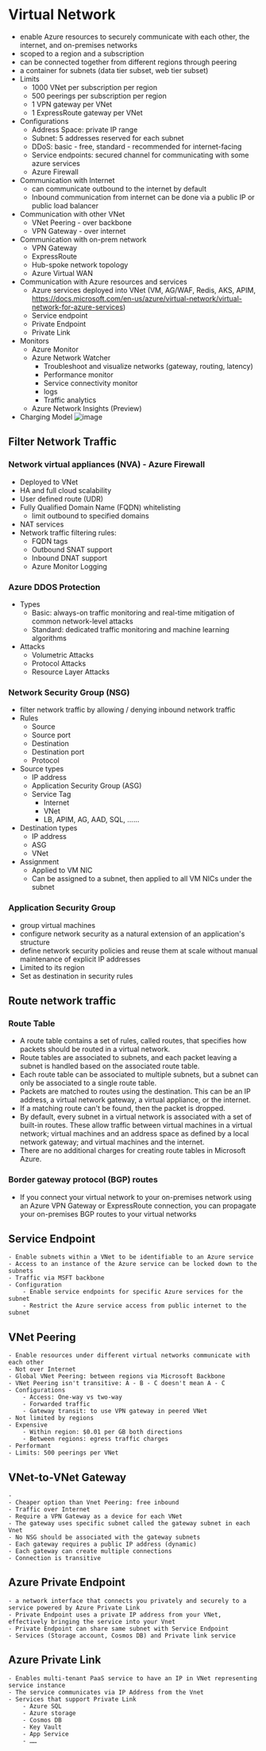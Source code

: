 # Virtual Network
- enable Azure resources to securely communicate with each other, the internet, and on-premises networks
- scoped to a region and a subscription
- can be connected together from different regions through peering
- a container for subnets (data tier subset, web tier subset)
- Limits
  - 1000 VNet per subscription per region
  - 500 peerings per subscription per region
  - 1 VPN gateway per VNet
  - 1 ExpressRoute gateway per VNet
- Configurations
  - Address Space: private IP range
  - Subnet: 5 addresses reserved for each subnet
  - DDoS: basic - free, standard - recommended for internet-facing
  - Service endpoints: secured channel for communicating with some azure services
  - Azure Firewall
- Communication with Internet
  - can communicate outbound to the internet by default
  - Inbound communication from internet can be done via a public IP or public load balancer
- Communication with other VNet
  - VNet Peering - over backbone
  - VPN Gateway - over internet
- Communication with on-prem network
  - VPN Gateway
  - ExpressRoute
  - Hub-spoke network topology
  - Azure Virtual WAN
- Communication with Azure resources and services
  - Azure services deployed into VNet (VM, AG/WAF, Redis, AKS, APIM, https://docs.microsoft.com/en-us/azure/virtual-network/virtual-network-for-azure-services)
  - Service endpoint
  - Private Endpoint
  - Private Link
- Monitors
  - Azure Monitor
  - Azure Network Watcher
    - Troubleshoot and visualize networks (gateway, routing, latency)
    - Performance monitor
    - Service connectivity monitor
    - logs
    - Traffic analytics
  - Azure Network Insights (Preview)
- Charging Model
  ![image](https://user-images.githubusercontent.com/28542935/89816919-5845ff80-db15-11ea-910b-4ccef64b06cc.png)
	
	
## Filter Network Traffic
### Network virtual appliances (NVA) - Azure Firewall
  - Deployed to VNet
  - HA and full cloud scalability
  - User defined route (UDR)
  - Fully Qualified Domain Name (FQDN) whitelisting
    - limit outbound to specified domains
  - NAT services
  - Network traffic filtering rules:
    - FQDN tags
    - Outbound SNAT support
    - Inbound DNAT support
    - Azure Monitor Logging
### Azure DDOS Protection
  - Types
    - Basic: always-on traffic monitoring and real-time mitigation of common network-level attacks
    - Standard: dedicated traffic monitoring and machine learning algorithms
  - Attacks
    - Volumetric Attacks
    - Protocol Attacks
    - Resource Layer Attacks
### Network Security Group (NSG)
  - filter network traffic by allowing / denying inbound network traffic
  - Rules
    - Source
    - Source port
    - Destination
    - Destination port
    - Protocol
  - Source types
    - IP address
    - Application Security Group (ASG)
    - Service Tag
      - Internet
      - VNet
      - LB, APIM, AG, AAD, SQL, ……
  - Destination types
    - IP address
    - ASG
    - VNet
  - Assignment
    - Applied to VM NIC
    - Can be assigned to a subnet, then applied to all VM NICs under the subnet
### Application Security Group
  - group virtual machines 
  - configure network security as a natural extension of an application's structure
  - define network security policies and reuse them at scale without manual maintenance of explicit IP addresses
  - Limited to its region
  - Set as destination in security rules
	
	
## Route network traffic
### Route Table
  - A route table contains a set of rules, called routes, that specifies how packets should be routed in a virtual network. 
  - Route tables are associated to subnets, and each packet leaving a subnet is handled based on the associated route table. 
  - Each route table can be associated to multiple subnets, but a subnet can only be associated to a single route table.
  - Packets are matched to routes using the destination. This can be an IP address, a virtual network gateway, a virtual appliance, or the internet. 
  - If a matching route can't be found, then the packet is dropped. 
  - By default, every subnet in a virtual network is associated with a set of built-in routes. These allow traffic between virtual machines in a virtual network; virtual machines and an address space as defined by a local network gateway; and virtual machines and the internet.
  - There are no additional charges for creating route tables in Microsoft Azure.
### Border gateway protocol (BGP) routes
  - If you connect your virtual network to your on-premises network using an Azure VPN Gateway or ExpressRoute connection, you can propagate your on-premises BGP routes to your virtual networks


## Service Endpoint
	- Enable subnets within a VNet to be identifiable to an Azure service
	- Access to an instance of the Azure service can be locked down to the subnets
	- Traffic via MSFT backbone
	- Configuration
		- Enable service endpoints for specific Azure services for the subnet
		- Restrict the Azure service access from public internet to the subnet


## VNet Peering
	- Enable resources under different virtual networks communicate with each other
	- Not over Internet
	- Global VNet Peering: between regions via Microsoft Backbone
	- VNet Peering isn't transitive: A - B - C doesn't mean A - C
	- Configurations
		- Access: One-way vs two-way
		- Forwarded traffic
		- Gateway transit: to use VPN gateway in peered VNet 
	- Not limited by regions
	- Expensive
		- Within region: $0.01 per GB both directions
		- Between regions: egress traffic charges
	- Performant
	- Limits: 500 peerings per VNet


## VNet-to-VNet Gateway
	- 
	- Cheaper option than Vnet Peering: free inbound
	- Traffic over Internet
	- Require a VPN Gateway as a device for each VNet
	- The gateway uses specific subnet called the gateway subnet in each Vnet
	- No NSG should be associated with the gateway subnets
	- Each gateway requires a public IP address (dynamic)
	- Each gateway can create multiple connections
	- Connection is transitive


## Azure Private Endpoint
	- a network interface that connects you privately and securely to a service powered by Azure Private Link
	- Private Endpoint uses a private IP address from your VNet, effectively bringing the service into your Vnet
	- Private Endpoint can share same subnet with Service Endpoint
	- Services (Storage account, Cosmos DB) and Private link service


## Azure Private Link
	- Enables multi-tenant PaaS service to have an IP in VNet representing service instance
	- The service communicates via IP Address from the Vnet
	- Services that support Private Link
		- Azure SQL
		- Azure storage
		- Cosmos DB
		- Key Vault
		- App Service
		- ……




